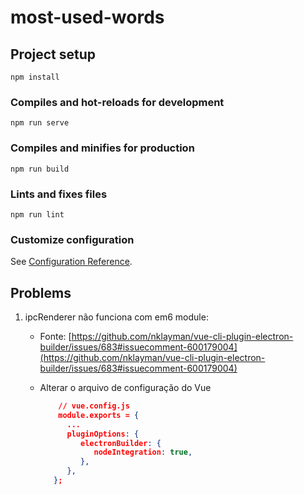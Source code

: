 # most-used-words

## Project setup

```
npm install
```

### Compiles and hot-reloads for development

```
npm run serve
```

### Compiles and minifies for production

```
npm run build
```

### Lints and fixes files

```
npm run lint
```

### Customize configuration

See [Configuration Reference](https://cli.vuejs.org/config/).

## Problems

1. ipcRenderer não funciona com em6 module:

   - Fonte: [https://github.com/nklayman/vue-cli-plugin-electron-builder/issues/683#issuecomment-600179004](https://github.com/nklayman/vue-cli-plugin-electron-builder/issues/683#issuecomment-600179004)
   - Alterar o arquivo de configuração do Vue

     ```json
         // vue.config.js
         module.exports = {
           ...
           pluginOptions: {
              electronBuilder: {
                 nodeIntegration: true,
              },
           },
        };

     ```
